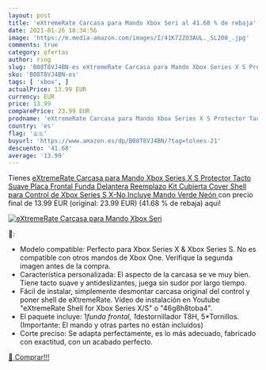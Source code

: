 ```yaml
---
layout: post
title: 'eXtremeRate Carcasa para Mando Xbox Seri al 41.68 % de rebaja'
date: 2021-01-26 18:34:56
image: 'https://m.media-amazon.com/images/I/41K72ZO3AUL._SL200_.jpg'
comments: true
category: ofertas
author: ring
slug: 'B08T8VJ4BN-es eXtremeRate Carcasa para Mando Xbox Series X S Protector...'
sku: 'B08T8VJ4BN-es'
tags: [ 'xbox', ]
actualPrice: 13.99 EUR
currency: EUR
price: 13.99
comparePrice: 23.99 EUR
prodname: 'eXtremeRate Carcasa para Mando Xbox Series X S Protector Tacto Suave Placa Frontal Funda Delantera Reemplazo Kit Cubierta Cover Shell para Control de Xbox Series S X-No Incluye Mando Verde Neón '
country: 'es'
flag: '🇪🇸'
buyurl: 'https://www.amazon.es/dp/B08T8VJ4BN/?tag=tolees-21'
descuento: '41.68'
average: '13.99'
---
```


Tienes [eXtremeRate Carcasa para Mando Xbox Series X S Protector Tacto Suave Placa Frontal Funda Delantera Reemplazo Kit Cubierta Cover Shell para Control de Xbox Series S X-No Incluye Mando Verde Neón ](https://www.amazon.es/dp/B08T8VJ4BN/?tag=tolees-21) con precio final de  13.99 EUR (original: 23.99 EUR) (41.68 %  de rebaja) aqui!

[![eXtremeRate Carcasa para Mando Xbox Seri](https://m.media-amazon.com/images/I/41K72ZO3AUL._SL200_.jpg)](https://www.amazon.es/dp/B08T8VJ4BN/?tag=tolees-21)

🔎:

- Modelo compatible: Perfecto para Xbox Series X & Xbox Series S. No es compatible con otros mandos de Xbox One. Verifique la segunda imagen antes de la compra.
- Característica personalizada: El aspecto de la carcasa se ve muy bien. Tiene tacto suave y antideslizantes, juega sin sudor por largo tiempo.
- Fácil de instalar, simplemente desmontar carcasa original del control y poner shell de eXtremeRate. Vídeo de instalación en Youtube "eXtremeRate Shell for Xbox Series X/S" o "46g8h8toba4".
- El paquete incluye: 1*funda frontal, 1*destornillador T8H, 5*Tornillos. (Importante: El mando y otras partes no están incluidos)
- Corte preciso: Se adapta perfectamente, es lo más adecuado, fabricado con exactitud, con un acabado perfecto.

[🛒 Comprar!!!](https://www.amazon.es/dp/B08T8VJ4BN/?tag=tolees-21)
